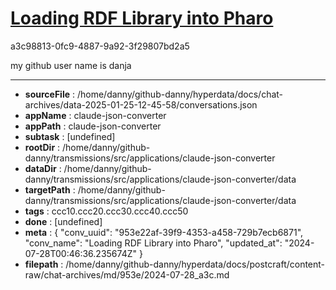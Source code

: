 # [Loading RDF Library into Pharo](https://claude.ai/chat/953e22af-39f9-4353-a458-729b7ecb6871)

a3c98813-0fc9-4887-9a92-3f29807bd2a5

my github user name is danja

---

* **sourceFile** : /home/danny/github-danny/hyperdata/docs/chat-archives/data-2025-01-25-12-45-58/conversations.json
* **appName** : claude-json-converter
* **appPath** : claude-json-converter
* **subtask** : [undefined]
* **rootDir** : /home/danny/github-danny/transmissions/src/applications/claude-json-converter
* **dataDir** : /home/danny/github-danny/transmissions/src/applications/claude-json-converter/data
* **targetPath** : /home/danny/github-danny/transmissions/src/applications/claude-json-converter/data
* **tags** : ccc10.ccc20.ccc30.ccc40.ccc50
* **done** : [undefined]
* **meta** : {
  "conv_uuid": "953e22af-39f9-4353-a458-729b7ecb6871",
  "conv_name": "Loading RDF Library into Pharo",
  "updated_at": "2024-07-28T00:46:36.235674Z"
}
* **filepath** : /home/danny/github-danny/hyperdata/docs/postcraft/content-raw/chat-archives/md/953e/2024-07-28_a3c.md